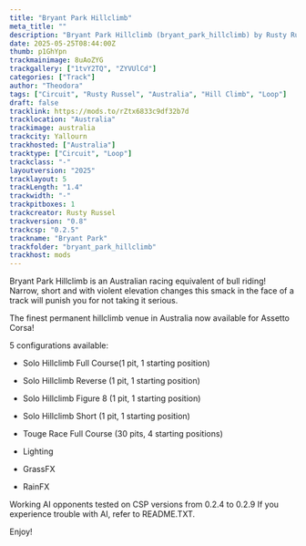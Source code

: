 ```yaml
---
title: "Bryant Park Hillclimb"
meta_title: ""
description: "Bryant Park Hillclimb (bryant_park_hillclimb) by Rusty Russel"
date: 2025-05-25T08:44:00Z
thumb: p1GhYpn
trackmainimage: 8uAoZYG
trackgallery: ["1tvY2TQ", "ZYVUlCd"]
categories: ["Track"]
author: "Theodora"
tags: ["Circuit", "Rusty Russel", "Australia", "Hill Climb", "Loop"]
draft: false
tracklink: https://mods.to/rZtx6833c9df32b7d
tracklocation: "Australia"
trackimage: australia
trackcity: Yallourn
trackhosted: ["Australia"]
tracktype: ["Circuit", "Loop"]
trackclass: "-" 
layoutversion: "2025"
tracklayout: 5
trackLength: "1.4"
trackwidth: "-"
trackpitboxes: 1
trackcreator: Rusty Russel
trackversion: "0.8"
trackcsp: "0.2.5"
trackname: "Bryant Park"
trackfolder: "bryant_park_hillclimb"
trackhost: mods
---
```

Bryant Park Hillclimb is an Australian racing equivalent of bull riding!
Narrow, short and with violent elevation changes this smack in the face of a track will punish you for not taking it serious. 

The finest permanent hillclimb venue in Australia now available for Assetto Corsa!

5 configurations available:
- Solo Hillclimb Full Course(1 pit, 1 starting position)
- Solo Hillclimb Reverse (1 pit, 1 starting position)
- Solo Hillclimb Figure 8 (1 pit, 1 starting position)
- Solo Hillclimb Short (1 pit, 1 starting position)
- Touge Race Full Course (30 pits, 4 starting positions)

- Lighting
- GrassFX
- RainFX

Working AI opponents tested on CSP versions from 0.2.4 to 0.2.9
If you experience trouble with AI, refer to README.TXT.

Enjoy!